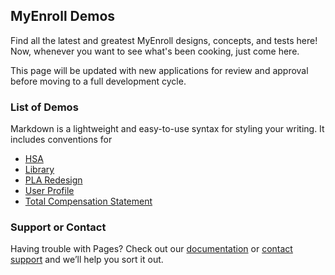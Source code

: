 ## MyEnroll Demos

Find all the latest and greatest MyEnroll designs, concepts, and tests here! Now, whenever you want to see what's been cooking, just come here.

This page will be updated with new applications for review and approval before moving to a full development cycle. 

### List of Demos

Markdown is a lightweight and easy-to-use syntax for styling your writing. It includes conventions for

* [HSA](HSA/)
* [Library](Library/)
* [PLA Redesign](PLA_Redesign/)
* [User Profile](UserProfile/)
* [Total Compensation Statement](TotalCompStatement/)



### Support or Contact

Having trouble with Pages? Check out our [documentation](https://help.github.com/categories/github-pages-basics/) or [contact support](https://github.com/contact) and we’ll help you sort it out.
